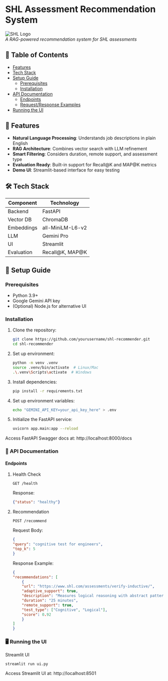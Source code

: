 # SHL Assessment Recommendation System

![SHL Logo](https://www.shl.com/-/media/project/shl-sites/shlglobal/rebrand-2021/shl-logo.svg)  
*A RAG-powered recommendation system for SHL assessments*

## 📌 Table of Contents
- [Features](#-features)
- [Tech Stack](#-tech-stack)
- [Setup Guide](#-setup-guide)
  - [Prerequisites](#prerequisites)
  - [Installation](#installation)
- [API Documentation](#-api-documentation)
  - [Endpoints](#endpoints)
  - [Request/Response Examples](#requestresponse-examples)
- [Running the UI](#-running-the-ui)

## 🌟 Features
- **Natural Language Processing**: Understands job descriptions in plain English
- **RAG Architecture**: Combines vector search with LLM refinement
- **Smart Filtering**: Considers duration, remote support, and assessment type
- **Evaluation Ready**: Built-in support for Recall@K and MAP@K metrics
- **Demo UI**: Streamlit-based interface for easy testing

## 🛠 Tech Stack
| Component       | Technology |
|----------------|------------|
| Backend        | FastAPI    |
| Vector DB      | ChromaDB   |
| Embeddings     | all-MiniLM-L6-v2 |
| LLM            | Gemini Pro |
| UI             | Streamlit  |
| Evaluation     | Recall@K, MAP@K |

## 🚀 Setup Guide

### Prerequisites
- Python 3.9+
- Google Gemini API key
- (Optional) Node.js for alternative UI

### Installation
1. Clone the repository:
   ```bash
   git clone https://github.com/yourusername/shl-recommender.git
   cd shl-recommender
   ```

2. Set up environment:
    ```bash
    python -m venv .venv
    source .venv/bin/activate  # Linux/Mac
    .\.venv\Scripts\activate  # Windows
    ```
3. Install dependencies:

    ```bash
    pip install -r requirements.txt
    ```
4. Set up environment variables:
    ```bash
    echo "GEMINI_API_KEY=your_api_key_here" > .env
    ```
5. Initialize the FastAPI service:
    ```bash
    uvicorn app.main:app --reload
    ```
Access FastAPI Swagger docs at: http://localhost:8000/docs

### 📡 API Documentation
#### Endpoints
1. Health Check
    ```http
    GET /health
    ```
    Response:

    ```json
    {"status": "healthy"}
    ```
2. Recommendation
    ```http
    POST /recommend
    ```

    Request Body:

    ```json
    {
    "query": "cognitive test for engineers",
    "top_k": 5
    }
    ```
    Response Example:
    ```json
    {
    "recommendations": [
        {
        "url": "https://www.shl.com/assessments/verify-inductive/",
        "adaptive_support": true,
        "description": "Measures logical reasoning with abstract patterns",
        "duration": "25 minutes",
        "remote_support": true,
        "test_type": ["Cognitive", "Logical"],
        "score": 0.92
        }
    ]
    }
    ```
### 🖥 Running the UI
Streamlit UI

```bash
streamlit run ui.py
```
Access Streamlit UI at: http://localhost:8501